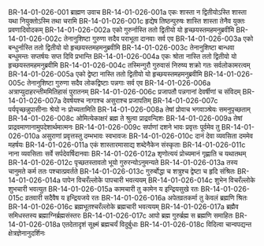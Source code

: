 BR-14-01-026-001	ब्राह्मण उवाच
BR-14-01-026-001a	एकः शास्ता न द्वितीयोऽस्ति शास्ता यथा नियुक्तोऽस्मि तथा चरामि
BR-14-01-026-001c	हृद्येष तिष्ठन्पुरुषः शास्ति शास्ता तेनैव युक्तः प्रवणादिवोदकम्
BR-14-01-026-002a	एको गुरुर्नास्ति ततो द्वितीयो यो हृच्छयस्तमहमनुब्रवीमि
BR-14-01-026-002c	तेनानुशिष्टा गुरुणा सदैव पराभूता दानवाः सर्व एव
BR-14-01-026-003a	एको बन्धुर्नास्ति ततो द्वितीयो यो हृच्छयस्तमहमनुब्रवीमि
BR-14-01-026-003c	तेनानुशिष्टा बान्धवा बन्धुमन्तः सप्तर्षयः सप्त दिवि प्रभान्ति
BR-14-01-026-004a	एकः श्रोता नास्ति ततो द्वितीयो यो हृच्छयस्तमहमनुब्रवीमि
BR-14-01-026-004c	तस्मिन्गुरौ गुरुवासं निरुष्य शक्रो गतः सर्वलोकामरत्वम्
BR-14-01-026-005a	एको द्वेष्टा नास्ति ततो द्वितीयो यो हृच्छयस्तमहमनुब्रवीमि
BR-14-01-026-005c	तेनानुशिष्टा गुरुणा सदैव लोकद्विष्टाः पन्नगाः सर्व एव
BR-14-01-026-006a	अत्राप्युदाहरन्तीममितिहासं पुरातनम्
BR-14-01-026-006c	प्रजापतौ पन्नगानां देवर्षीणां च संविदम्
BR-14-01-026-007a	देवर्षयश्च नागाश्च असुराश्च प्रजापतिम्
BR-14-01-026-007c	पर्यपृच्छन्नुपासीनाः श्रेयो नः प्रोच्यतामिति
BR-14-01-026-008a	तेषां प्रोवाच भगवाञ्श्रेयः समनुपृच्छताम्
BR-14-01-026-008c	ओमित्येकाक्षरं ब्रह्म ते श्रुत्वा प्राद्रवन्दिशः
BR-14-01-026-009a	तेषां प्राद्रवमाणानामुपदेशार्थमात्मनः
BR-14-01-026-009c	सर्पाणां दशने भावः प्रवृत्तः पूर्वमेव तु
BR-14-01-026-010a	असुराणां प्रवृत्तस्तु दम्भभावः स्वभावजः
BR-14-01-026-010c	दानं देवा व्यवसिता दममेव महर्षयः
BR-14-01-026-011a	एकं शास्तारमासाद्य शब्देनैकेन संस्कृताः
BR-14-01-026-011c	नाना व्यवसिताः सर्वे सर्पदेवर्षिदानवाः
BR-14-01-026-012a	शृणोत्ययं प्रोच्यमानं गृह्णाति च यथातथम्
BR-14-01-026-012c	पृच्छतस्तावतो भूयो गुरुरन्योऽनुमन्यते
BR-14-01-026-013a	तस्य चानुमते कर्म ततः पश्चात्प्रवर्तते
BR-14-01-026-013c	गुरुर्बोद्धा च शत्रुश्च द्वेष्टा च हृदि संश्रितः
BR-14-01-026-014a	पापेन विचरँल्लोके पापचारी भवत्ययम्
BR-14-01-026-014c	शुभेन विचरँल्लोके शुभचारी भवत्युत
BR-14-01-026-015a	कामचारी तु कामेन य इन्द्रियसुखे रतः
BR-14-01-026-015c	व्रतवारी सदैवैष य इन्द्रियजये रतः
BR-14-01-026-016a	अपेतव्रतकर्मा तु केवलं ब्रह्मणि श्रितः
BR-14-01-026-016c	ब्रह्मभूतश्चरँल्लोके ब्रह्मचारी भवत्ययम्
BR-14-01-026-017a	ब्रह्मैव समिधस्तस्य ब्रह्माग्निर्ब्रह्मसंस्तरः
BR-14-01-026-017c	आपो ब्रह्म गुरुर्ब्रह्म स ब्रह्मणि समाहितः
BR-14-01-026-018a	एतदेतादृशं सूक्ष्मं ब्रह्मचर्यं विदुर्बुधाः
BR-14-01-026-018c	विदित्वा चान्वपद्यन्त क्षेत्रज्ञेनानुदर्शिनः

